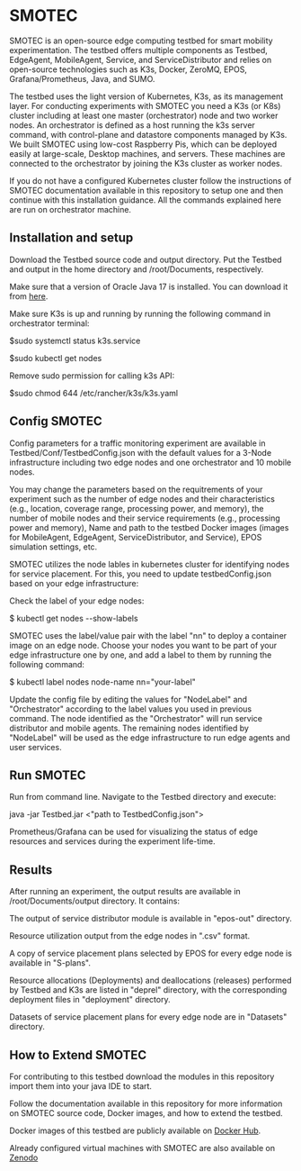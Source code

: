 # SMOTEC
SMOTEC is an open-source edge computing testbed for smart mobility experimentation. The testbed offers multiple components as Testbed, EdgeAgent, MobileAgent, Service, and ServiceDistributor and relies on open-source technologies such as K3s, Docker, ZeroMQ, EPOS, Grafana/Prometheus, Java, and SUMO.

The testbed uses the light version of Kubernetes, K3s, as its management layer. For conducting experiments with SMOTEC you need a K3s (or K8s) cluster including at least one master (orchestrator) node and two worker nodes. An orchestrator is defined as a host running the k3s server command, with control-plane and datastore components managed by K3s. We built SMOTEC using low-cost Raspberry Pis, which can be deployed easily at large-scale, Desktop machines, and servers. These machines are connected to the orchestrator by joining the K3s cluster as worker nodes.

If you do not have a configured Kubernetes cluster follow the instructions of SMOTEC documentation available in this repository to setup one and then continue with this installation guidance. All the commands explained here are run on orchestrator machine.

## Installation and setup
Download the Testbed source code and output directory. Put the Testbed and output in the home directory and /root/Documents, respectively.

Make sure that a version of Oracle Java 17 is installed. You can download it from [here](https://www.oracle.com/java/technologies/javase/jdk17-archive-downloads.html).

Make sure K3s is up and running by running the following command in orchestrator terminal:

$sudo systemctl status k3s.service

$sudo kubectl get nodes

Remove sudo permission for calling k3s API:

$sudo chmod 644 /etc/rancher/k3s/k3s.yaml

## Config SMOTEC
Config parameters for a traffic monitoring experiment are available in Testbed/Conf/TestbedConfig.json with the default values for a 3-Node infrastructure including two edge nodes and one orchestrator and 10 mobile nodes.

You may change the parameters based on the requitrements of your experiment such as the number of edge nodes and their characteristics (e.g., location, coverage range, processing power, and memory), the number of mobile nodes and their service requirements (e.g., processing power and memory), Name and path to the testbed Docker images (images for MobileAgent, EdgeAgent, ServiceDistributor, and Service), EPOS simulation settings, etc.

SMOTEC utilizes the node lables in kubernetes cluster for identifying nodes for service placement. For this, you need to update testbedConfig.json based on your edge infrastructure:

Check the label of your edge nodes:

$ kubectl get nodes --show-labels

SMOTEC uses the label/value pair with the label "nn" to deploy a container image on an edge node. Choose your nodes you want to be part of your edge infrastructure one by one, and add a label to them by running the following command:

$ kubectl label nodes node-name nn="your-label"

Update the config file by editing the values for "NodeLabel" and "Orchestrator" according to the label values you used in previous command. The node identified as the "Orchestrator" will run service distributor and mobile agents. The remaining nodes identified by "NodeLabel" will be used as the edge infrastructure to run edge agents and user services.

## Run SMOTEC
Run from command line. Navigate to the Testbed directory and execute:

java -jar Testbed.jar <"path to TestbedConfig.json">

Prometheus/Grafana can be used for visualizing the status of edge resources and services during the experiment life-time.

## Results
After running an experiment, the output results are available in /root/Documents/output directory. It contains:

The output of service distributor module is available in "epos-out" directory.

Resource utilization output from the edge nodes in ".csv" format.

A copy of service placement plans selected by EPOS for every edge node is available in "S-plans".

Resource allocations (Deployments) and deallocations (releases) performed by Testbed and K3s are listed in "deprel" directory, with the corresponding deployment files in "deployment" directory.

Datasets of service placement plans for every edge node are in "Datasets" directory.

## How to Extend SMOTEC
For contributing to this testbed download the modules in this repository import them into your java IDE to start.

Follow the documentation available in this repository for more information on SMOTEC source code, Docker images, and how to extend the testbed.

Docker images of this testbed are publicly available on [Docker Hub](https://hub.docker.com/repository/docker/zeinabne/smotec/).

Already configured virtual machines with SMOTEC are also available on [Zenodo](https://doi.org/10.5281/zenodo.8167871)
